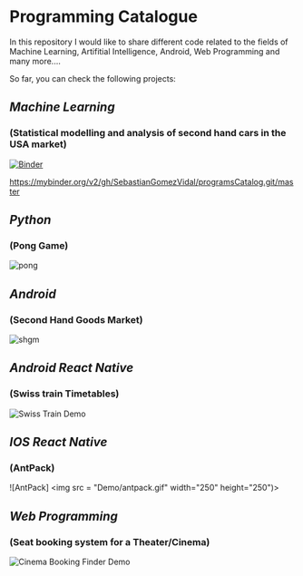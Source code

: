 # Programming Catalogue

In this repository I would like to share different code related to the fields of Machine Learning, Artifitial Intelligence, Android, Web Programming and many more.... 

So far, you can check the following projects:

## _Machine Learning_
### (Statistical modelling and analysis of second hand cars in the USA market)
[![Binder](https://mybinder.org/badge_logo.svg)](https://mybinder.org/v2/gh/SebastianGomezVidal/programsCatalog.git/master)

https://mybinder.org/v2/gh/SebastianGomezVidal/programsCatalog.git/master

## _Python_
### (Pong Game)

![pong](Demo/pong.gif)

## _Android_
### (Second Hand Goods Market)

![shgm](Demo/buy_1.gif)

## _Android React Native_
### (Swiss train Timetables)

![Swiss Train Demo](Demo/train_search.gif)

## _IOS React Native_
### (AntPack)

![AntPack] <img src = "Demo/antpack.gif" width="250" height="250")>

## _Web Programming_
### (Seat booking system for a Theater/Cinema)

![Cinema Booking Finder Demo](Demo/cinema_booking_demo.gif)
